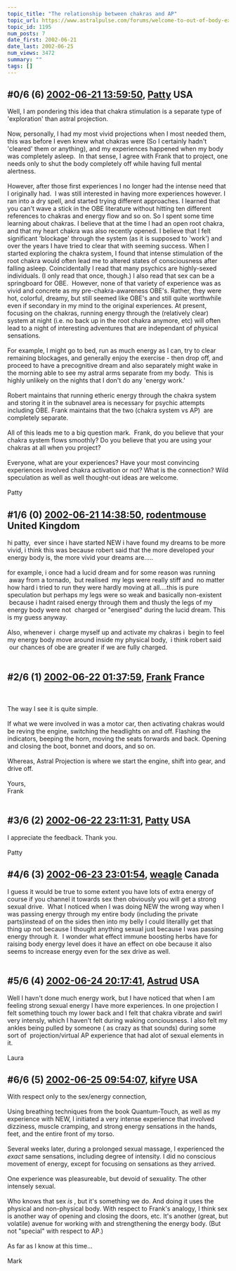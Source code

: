```yaml
---
topic_title: "The relationship between chakras and AP"
topic_url: https://www.astralpulse.com/forums/welcome-to-out-of-body-experiences!/the-relationship-between-chakras-and-ap
topic_id: 1195
num_posts: 7
date_first: 2002-06-21
date_last: 2002-06-25
num_views: 3472
summary: ""
tags: []
---
```


## \#0/6 (6) [2002-06-21 13:59:50](https://www.astralpulse.com/forums/index.php?msg=116933), [Patty](https://www.astralpulse.com/forums/profile/?u=673) USA ##
<section>
Well, I am pondering this idea that chakra stimulation is a separate type of 'exploration' than astral projection.
<br>
<br>
Now, personally, I had my most vivid projections when I most needed them, this was before I even knew what chakras were (So I certainly hadn't 'cleared' them or anything), and my experiences happened when my body was completely asleep.  In that sense, I agree with Frank that to project, one needs only to shut the body completely off while having full mental alertness.
<br>
<br>
However, after those first experiences I no longer had the intense need that I originally had.  I was still interested in having more experiences however. I ran into a dry spell, and started trying different approaches. I learned that you can't wave a stick in the OBE literature without hitting ten different references to chakras and energy flow and so on. So I spent some time learning about chakras. I believe that at the time I had an open root chakra, and that my heart chakra was also recently opened. I believe that I felt significant 'blockage' through the system (as it is supposed to 'work') and over the years I have tried to clear that with seeming success. When I started exploring the chakra system, I found that intense stimulation of the root chakra would often lead me to altered states of consciousness after falling asleep. Coincidentally I read that many psychics are highly-sexed individuals. (I only read that once, though.) I also read that sex can be a springboard for OBE.  However, none of that variety of experience was as vivid and concrete as my pre-chakra-awareness OBE's. Rather, they were hot, colorful, dreamy, but still seemed like OBE's and still quite worthwhile even if secondary in my mind to the original experiences. At present, focusing on the chakras, running energy through the (relatively clear) system at night (i.e. no back up in the root chakra anymore, etc) will often lead to a night of interesting adventures that are independant of physical sensations.
<br>
<br>
For example, I might go to bed, run as much energy as I can, try to clear remaining blockages, and generally enjoy the exercise - then drop off, and proceed to have a precognitive dream and also separately might wake in the morning able to see my astral arms separate from my body.  This is highly unlikely on the nights that I don't do any 'energy work.'
<br>
<br>
Robert maintains that running etheric energy through the chakra system and storing it in the subnavel area is necessary for psychic attempts including OBE. Frank maintains that the two (chakra system vs AP)  are completely separate.
<br>
<br>
All of this leads me to a big question mark.  Frank, do you believe that your chakra system flows smoothly? Do you believe that you are using your chakras at all when you project?
<br>
<br>
Everyone, what are your experiences? Have your most convincing experiences involved chakra activation or not? What is the connection? Wild speculation as well as well thought-out ideas are welcome.
<br>
<br>
Patty
</section>

## \#1/6 (0) [2002-06-21 14:38:50](https://www.astralpulse.com/forums/index.php?msg=7163), [rodentmouse](https://www.astralpulse.com/forums/profile/?u=554) United Kingdom ##
<section>
hi patty,  ever since i have started NEW i have found my dreams to be more vivid, i think this was because robert said that the more developed your energy body is, the more vivid your dreams are.....
<br>
<br>
for example, i once had a lucid dream and for some reason was running  away from a tornado,  but realised  my legs were really stiff and  no matter how hard i tried to run they were hardly moving at all....this is pure speculation but perhaps my legs were so weak and basically non-existent  because i hadnt raised energy through them and thusly the legs of my energy body were not  charged or "energised" during the lucid dream. This is my guess anyway.
<br>
<br>
Also, whenever i  charge myself up and activate my chakras i  begin to feel my energy body move around inside my physical body,  i think robert said  our chances of obe are greater if we are fully charged.
<br>
<br>
</section>

## \#2/6 (1) [2002-06-22 01:37:59](https://www.astralpulse.com/forums/index.php?msg=7189), [Frank](https://www.astralpulse.com/forums/profile/?u=359) France ##
<section>
<br>
<br>
The way I see it is quite simple.
<br>
<br>
If what we were involved in was a motor car, then activating chakras would be reving the engine, switching the headlights on and off. Flashing the indicators, beeping the horn, moving the seats forwards and back. Opening and closing the boot, bonnet and doors, and so on.
<br>
<br>
Whereas, Astral Projection is where we start the engine, shift into gear, and drive off.
<br>
<br>
Yours,
<br>
Frank
<br>
<br>
</section>

## \#3/6 (2) [2002-06-22 23:11:31](https://www.astralpulse.com/forums/index.php?msg=7218), [Patty](https://www.astralpulse.com/forums/profile/?u=673) USA ##
<section>
I appreciate the feedback. Thank you.
<br>
<br>
Patty
</section>

## \#4/6 (3) [2002-06-23 23:01:54](https://www.astralpulse.com/forums/index.php?msg=7270), [weagle](https://www.astralpulse.com/forums/profile/?u=538) Canada ##
<section>
I guess it would be true to some extent you have lots of extra energy of course if you channel it towards sex then obviously you will get a strong sexual drive.  What I noticed when I was doing NEW the wrong way when I was passing energy through my entire body (including the private parts)instead of on the sides then into my belly I could literallly get that thing up not because I thought anything sexual just because I was passing energy through it.  I wonder what effect immune boosting herbs have for raising body energy level does it have an effect on obe because it also seems to increase energy even for the sex drive as well.
<br>
<br>
</section>

## \#5/6 (4) [2002-06-24 20:17:41](https://www.astralpulse.com/forums/index.php?msg=7315), [Astrud](https://www.astralpulse.com/forums/profile/?u=726) USA ##
<section>
Well I havn't done much energy work, but I have noticed that when I am feeling strong sexual energy I have more experiences. In one projection I felt something touch my lower back and I felt that chakra vibrate and swirl very intensly, which I haven't felt during waking conciousness. I also felt my ankles being pulled by someone ( as crazy as that sounds) during some sort of  projection/virtual AP experience that had alot of sexual elements in it.
<br>
<br>
Laura
</section>

## \#6/6 (5) [2002-06-25 09:54:07](https://www.astralpulse.com/forums/index.php?msg=7346), [kifyre](https://www.astralpulse.com/forums/profile/?u=61) USA ##
<section>
With respect only to the sex/energy connection,
<br>
<br>
Using breathing techniques from the book Quantum-Touch, as well as my experience with NEW, I initiated a very intense experience that involved dizziness, muscle cramping, and strong energy sensations in the hands, feet, and the entire front of my torso.
<br>
<br>
Several weeks later, during a prolonged sexual massage, I experienced the
<i>
 exact
</i>
same sensations, including degree of intensity. I did no conscious movement of energy, except for focusing on sensations as they arrived.
<br>
<br>
One experience was pleasureable, but devoid of sexuality. The other intensely sexual.
<br>
<br>
Who knows that sex
<i>
 is
</i>
, but it's something we do. And doing it uses the physical and non-physical body. With respect to Frank's analogy, I think sex is another way of opening and closing the doors, etc. It's another (great, but volatile) avenue for working with and strengthening the energy body. (But not "special" with respect to AP.)
<br>
<br>
As far as I know at this time...
<br>
<br>
Mark
<br>
<br>
</section>